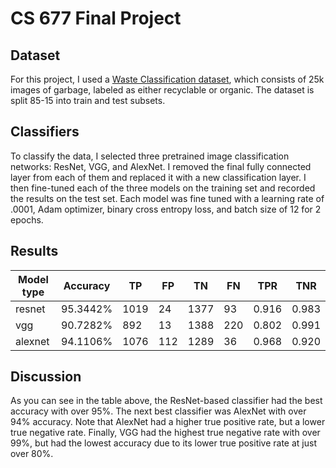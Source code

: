 # CS 677 Final Project

## Dataset

For this project, I used a [Waste Classification dataset](https://www.kaggle.com/techsash/waste-classification-data), which consists of 25k images of garbage, labeled as either recyclable or organic. The dataset is split 85-15 into train and test subsets.

## Classifiers

To classify the data, I selected three pretrained image classification networks: ResNet, VGG, and AlexNet. I removed the final fully connected layer from each of them and replaced it with a new classification layer. I then fine-tuned each of the three models on the training set and recorded the results on the test set. Each model was fine tuned with a learning rate of .0001, Adam optimizer, binary cross entropy loss, and batch size of 12 for 2 epochs.

## Results

| Model type | Accuracy | TP   | FP  | TN   |  FN |  TPR  | TNR
|-----------|----------|------|-----|------|-----|-------|------
|    resnet | 95.3442% | 1019 | 24  | 1377 | 93  | 0.916 | 0.983
|       vgg | 90.7282% | 892 |  13 | 1388 | 220 | 0.802 | 0.991
|   alexnet | 94.1106% |  1076 | 112 | 1289 |  36 |  0.968 |   0.920

## Discussion

As you can see in the table above, the ResNet-based classifier had the best accuracy with over 95%. The next best classifier was AlexNet with over 94% accuracy. Note that AlexNet had a higher true positive rate, but a lower true negative rate. Finally, VGG had the highest true negative rate with over 99%, but had the lowest accuracy due to its lower true positive rate at just over 80%.

